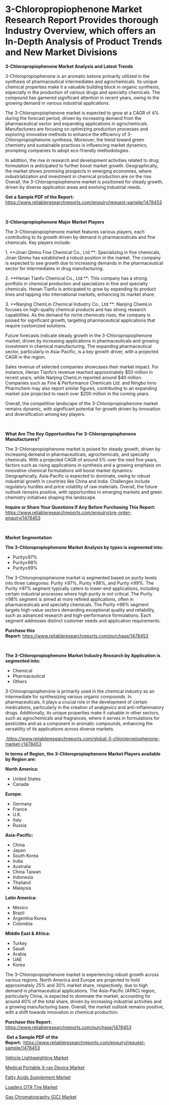 <p><h1>3-Chloropropiophenone Market Research Report Provides thorough Industry Overview, which offers an In-Depth Analysis of Product Trends and New Market Divisions</h1></p><p><strong>3-Chloropropiophenone Market Analysis and Latest Trends</strong></p>
<p><p>3-Chloropropiophenone is an aromatic ketone primarily utilized in the synthesis of pharmaceutical intermediates and agrochemicals. Its unique chemical properties make it a valuable building block in organic synthesis, especially in the production of various drugs and specialty chemicals. The compound has garnered significant attention in recent years, owing to the growing demand in various industrial applications.</p><p>The 3-Chloropropiophenone market is expected to grow at a CAGR of 4% during the forecast period, driven by increasing demand from the pharmaceutical sector and expanding applications in agrochemicals. Manufacturers are focusing on optimizing production processes and exploring innovative methods to enhance the efficiency of 3-Chloropropiophenone synthesis. Moreover, the trend toward green chemistry and sustainable practices is influencing market dynamics, prompting companies to adopt eco-friendly methodologies.</p><p>In addition, the rise in research and development activities related to drug formulation is anticipated to further boost market growth. Geographically, the market shows promising prospects in emerging economies, where industrialization and investment in chemical production are on the rise. Overall, the 3-Chloropropiophenone market is positioned for steady growth, driven by diverse application areas and evolving industrial needs.</p></p>
<p><strong>Get a Sample PDF of the Report:&nbsp;</strong> <a href="https://www.reliableresearchreports.com/enquiry/request-sample/1478453?utm_campaign=40&utm_medium=2&utm_source=Github&utm_content=ia&utm_term=28092024&utm_id=3-chloropropiophenone">https://www.reliableresearchreports.com/enquiry/request-sample/1478453</a></p>
<p>&nbsp;</p>
<p><strong>3-Chloropropiophenone Major Market Players</strong></p>
<p><p>The 3-Chloropropiophenone market features various players, each contributing to its growth driven by demand in pharmaceuticals and fine chemicals. Key players include:</p><p>1. **Jinan Qinmu Fine Chemical Co., Ltd.**: Specializing in fine chemicals, Jinan Qinmu has established a robust position in the market. The company is expected to see growth due to increasing demands in the pharmaceutical sector for intermediates in drug manufacturing.</p><p>2. **Henan Tianfu Chemical Co., Ltd.**: This company has a strong portfolio in chemical production and specializes in fine and specialty chemicals. Henan Tianfu is anticipated to grow by expanding its product lines and tapping into international markets, enhancing its market share.</p><p>3. **Nanjing ChemLin Chemical Industry Co., Ltd.**: Nanjing ChemLin focuses on high-quality chemical products and has strong research capabilities. As the demand for niche chemicals rises, the company is poised for significant growth, targeting pharmaceutical applications that require customized solutions.</p><p>Future forecasts indicate steady growth in the 3-Chloropropiophenone market, driven by increasing applications in pharmaceuticals and growing investment in chemical manufacturing. The expanding pharmaceutical sector, particularly in Asia-Pacific, is a key growth driver, with a projected CAGR in the region.</p><p>Sales revenue of selected companies showcases their market impact. For instance, Henan Tianfu’s revenue reached approximately $50 million in recent years, while Nanjing ChemLin reported around $40 million. Companies such as Fine & Performance Chemicals Ltd. and Ningbo Inno Pharmchem may also report similar figures, contributing to an expanding market size projected to reach over $200 million in the coming years.</p><p>Overall, the competitive landscape of the 3-Chloropropiophenone market remains dynamic, with significant potential for growth driven by innovation and diversification among key players.</p></p>
<p>&nbsp;</p>
<p><strong>What Are The Key Opportunities For 3-Chloropropiophenone Manufacturers?</strong></p>
<p><p>The 3-Chloropropiophenone market is poised for steady growth, driven by increasing demand in pharmaceuticals, agrochemicals, and specialty chemicals. With a projected CAGR of around 5% over the next five years, factors such as rising applications in synthesis and a growing emphasis on innovative chemical formulations will boost market dynamics. Geographically, Asia-Pacific is expected to dominate, owing to robust industrial growth in countries like China and India. Challenges include regulatory hurdles and price volatility of raw materials. Overall, the future outlook remains positive, with opportunities in emerging markets and green chemistry initiatives shaping the landscape.</p></p>
<p><strong>Inquire or Share Your Questions If Any Before Purchasing This Report:</strong> <a href="https://www.reliableresearchreports.com/enquiry/pre-order-enquiry/1478453?utm_campaign=40&utm_medium=2&utm_source=Github&utm_content=ia&utm_term=28092024&utm_id=3-chloropropiophenone">https://www.reliableresearchreports.com/enquiry/pre-order-enquiry/1478453</a></p>
<p>&nbsp;</p>
<p><strong>Market Segmentation</strong></p>
<p><strong>The 3-Chloropropiophenone Market Analysis by types is segmented into:</strong></p>
<p><ul><li>Purity≥97%</li><li>Purity≥98%</li><li>Purity≥99%</li></ul></p>
<p><p>The 3-Chloropropiophenone market is segmented based on purity levels into three categories: Purity ≥97%, Purity ≥98%, and Purity ≥99%. The Purity ≥97% segment typically caters to lower-end applications, including certain industrial processes where high purity is not critical. The Purity ≥98% segment is aimed at more refined applications, often in pharmaceuticals and specialty chemicals. The Purity ≥99% segment targets high-value sectors demanding exceptional quality and reliability, such as advanced research and high-performance formulations. Each segment addresses distinct customer needs and application requirements.</p></p>
<p><strong>Purchase this Report:&nbsp;</strong><a href="https://www.reliableresearchreports.com/purchase/1478453?utm_campaign=40&utm_medium=2&utm_source=Github&utm_content=ia&utm_term=28092024&utm_id=3-chloropropiophenone">https://www.reliableresearchreports.com/purchase/1478453</a></p>
<p>&nbsp;</p>
<p><strong>The 3-Chloropropiophenone Market Industry Research by Application is segmented into:</strong></p>
<p><ul><li>Chemical</li><li>Pharmaceutical</li><li>Others</li></ul></p>
<p><p>3-Chloropropiophenone is primarily used in the chemical industry as an intermediate for synthesizing various organic compounds. In pharmaceuticals, it plays a crucial role in the development of certain medications, particularly in the creation of analgesics and anti-inflammatory drugs. Additionally, its unique properties make it valuable in other sectors, such as agrochemicals and fragrances, where it serves in formulations for pesticides and as a component in aromatic compounds, enhancing the versatility of its applications across diverse markets.</p></p>
<p><a href="https://www.reliableresearchreports.com/global-3-chloropropiophenone-market-r1478453?utm_campaign=40&utm_medium=2&utm_source=Github&utm_content=ia&utm_term=28092024&utm_id=3-chloropropiophenone">&nbsp;https://www.reliableresearchreports.com/global-3-chloropropiophenone-market-r1478453</a></p>
<p><strong>In terms of Region, the 3-Chloropropiophenone Market Players available by Region are:</strong></p>
<p>
    <p> <strong> North America: </strong>
        <ul>
            <li>United States</li>
            <li>Canada</li>
        </ul>
        </p> 
    <p> <strong> Europe: </strong>
        <ul>
            <li>Germany</li>
            <li>France</li>
            <li>U.K.</li>
            <li>Italy</li>
            <li>Russia</li>
        </ul>
        </p> 
    <p> <strong> Asia-Pacific: </strong>
        <ul>
            <li>China</li>
            <li>Japan</li>
            <li>South Korea</li>
            <li>India</li>
            <li>Australia</li>
            <li>China Taiwan</li>
            <li>Indonesia</li>
            <li>Thailand</li>
            <li>Malaysia</li>
        </ul>
        </p> 
    <p> <strong> Latin America: </strong>
        <ul>
            <li>Mexico</li>
            <li>Brazil</li>
            <li>Argentina Korea</li>
            <li>Colombia</li>
        </ul>
        </p> 
    <p> <strong> Middle East & Africa: </strong>
        <ul>
            <li>Turkey</li>
            <li>Saudi</li>
            <li>Arabia</li>
            <li>UAE</li>
            <li>Korea</li>
        </ul>
    </p>
    </p>
<p><p>The 3-Chloropropiophenone market is experiencing robust growth across various regions. North America and Europe are projected to hold approximately 25% and 30% market share, respectively, due to high demand in pharmaceutical applications. The Asia-Pacific (APAC) region, particularly China, is expected to dominate the market, accounting for around 40% of the total share, driven by increasing industrial activities and a growing manufacturing base. Overall, the market outlook remains positive, with a shift towards innovation in chemical production.</p></p>
<p><strong>Purchase this Report: </strong><a href="https://www.reliableresearchreports.com/purchase/1478453?utm_campaign=40&utm_medium=2&utm_source=Github&utm_content=ia&utm_term=28092024&utm_id=3-chloropropiophenone">https://www.reliableresearchreports.com/purchase/1478453</a></p>
<p>&nbsp;<strong>Get a Sample PDF of the Report:&nbsp;&nbsp;</strong><a href="https://www.reliableresearchreports.com/enquiry/request-sample/1478453?utm_campaign=40&utm_medium=2&utm_source=Github&utm_content=ia&utm_term=28092024&utm_id=3-chloropropiophenone">https://www.reliableresearchreports.com/enquiry/request-sample/1478453</a></p>
<p><strong></strong></p>
<p><p><a href="https://www.linkedin.com/pulse/global-vehicle-lightweighting-market-size-share-analysis-nmlke?utm_campaign=40&utm_medium=2&utm_source=Github&utm_content=ia&utm_term=28092024&utm_id=3-chloropropiophenone">Vehicle Lightweighting Market</a></p><p><a href="https://issuu.com/reportprime-2/docs/medical-portable-x-ray-device-marke_7ac0d511cc99ff?utm_campaign=40&utm_medium=2&utm_source=Github&utm_content=ia&utm_term=28092024&utm_id=3-chloropropiophenone">Medical Portable X-ray Device Market</a></p><p><a href="https://www.linkedin.com/pulse/insights-fatty-acids-supplement-industry-market-financial-status-yno9f?utm_campaign=40&utm_medium=2&utm_source=Github&utm_content=ia&utm_term=28092024&utm_id=3-chloropropiophenone">Fatty Acids Supplement Market</a></p><p><a href="https://github.com/ParvinKhatun77/Market-Research-Report-List-1/blob/main/loaders-otr-tire-market.md?utm_campaign=40&utm_medium=2&utm_source=Github&utm_content=ia&utm_term=28092024&utm_id=3-chloropropiophenone">Loaders OTR Tire Market</a></p><p><a href="https://issuu.com/reportprime-2/docs/gas-chromatography-gc-market-size-2_6bd6cea69f2ab8?utm_campaign=40&utm_medium=2&utm_source=Github&utm_content=ia&utm_term=28092024&utm_id=3-chloropropiophenone">Gas Chromatography (GC) Market</a></p></p>